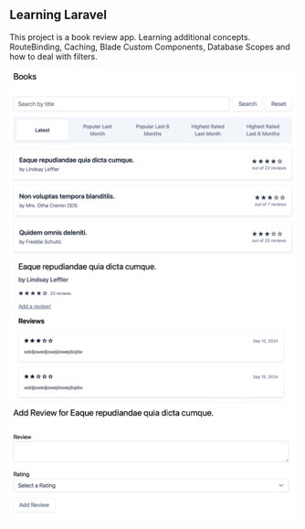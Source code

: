 ## Learning Laravel

This project is a book review app. Learning additional concepts.
RouteBinding, Caching, Blade Custom Components, Database Scopes and how to deal with filters.

![main-screen.png](main-screen.png)
![single-book.png](single-book.png)
![add-review.png](add-review.png)
